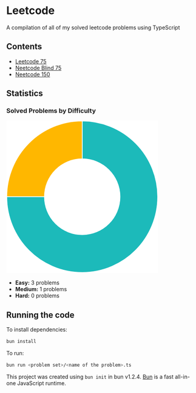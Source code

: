 # Leetcode

A compilation of all of my solved leetcode problems using TypeScript

## Contents

- [Leetcode 75](https://leetcode.com/studyplan/leetcode-75/)
- [Neetcode Blind 75](https://neetcode.io/practice?tab=blind75)
- [Neetcode 150](https://neetcode.io/practice?tab=neetcode150)

## Statistics

### Solved Problems by Difficulty

![Problems by difficulty](./.stats/chart.png)

- **Easy:** 3 problems
- **Medium:** 1 problems
- **Hard:** 0 problems


## Running the code

To install dependencies:

```bash
bun install
```

To run:

```bash
bun run <problem set>/<name of the problem>.ts
```

This project was created using `bun init` in bun v1.2.4. [Bun](https://bun.sh) is a fast all-in-one JavaScript runtime.
